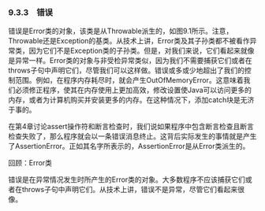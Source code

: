    

### 9.3.3　错误

错误是Error类的对象，该类是从Throwable派生的，如图9.1所示。注意，Throwable还是Exception的基类。从技术上讲，Error类及其子孙类都不被看作异常类，因为它们不是Exception类的子孙类。但是，对我们来说，它们看起来就像是异常一样。Error类的对象与非受检异常类似，因为我们不需要捕获它们或者在throws子句中声明它们，尽管我们可以这样做。错误或多或少地超出了我们的控制范围。例如，在程序内存耗尽时，就会产生OutOfMemoryError。这意味着我们必须修正程序，使其在内存使用上更加高效，修改设置使Java可以访问更多的内存，或者为计算机购买并安装更多的内存。在这种情况下，添加catch块是无济于事的。

在第4章讨论assert操作符和断言检查时，我们说如果程序中包含断言检查且断言检查失败了，那么程序就会以一条错误消息终止。这背后实际发生的事情就是产生了AssertionError。正如其名字所表示的，AssertionError是从Error类派生的。

回顾：Error类

错误是在异常情况发生时所产生的Error类的对象。大多数程序不应该捕获它们或者在throws子句中声明它们。从技术上讲，错误不是异常，尽管它们看起来很像。